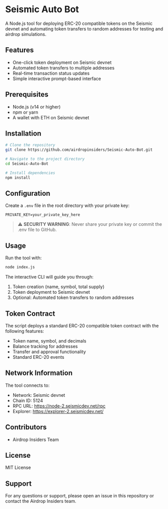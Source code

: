 # Seismic Auto Bot

A Node.js tool for deploying ERC-20 compatible tokens on the Seismic devnet and automating token transfers to random addresses for testing and airdrop simulations.

## Features

- One-click token deployment on Seismic devnet
- Automated token transfers to multiple addresses
- Real-time transaction status updates
- Simple interactive prompt-based interface

## Prerequisites

- Node.js (v14 or higher)
- npm or yarn
- A wallet with ETH on Seismic devnet

## Installation

```bash
# Clone the repository
git clone https://github.com/airdropinsiders/Seismic-Auto-Bot.git

# Navigate to the project directory
cd Seismic-Auto-Bot

# Install dependencies
npm install
```

## Configuration

Create a `.env` file in the root directory with your private key:

```
PRIVATE_KEY=your_private_key_here
```

> ⚠️ **SECURITY WARNING**: Never share your private key or commit the .env file to GitHub.

## Usage

Run the tool with:

```bash
node index.js
```

The interactive CLI will guide you through:

1. Token creation (name, symbol, total supply)
2. Token deployment to Seismic devnet
3. Optional: Automated token transfers to random addresses

## Token Contract

The script deploys a standard ERC-20 compatible token contract with the following features:

- Token name, symbol, and decimals
- Balance tracking for addresses
- Transfer and approval functionality
- Standard ERC-20 events

## Network Information

The tool connects to:
- Network: Seismic devnet
- Chain ID: 5124
- RPC URL: https://node-2.seismicdev.net/rpc
- Explorer: https://explorer-2.seismicdev.net/

## Contributors

- Airdrop Insiders Team

## License

MIT License

## Support

For any questions or support, please open an issue in this repository or contact the Airdrop Insiders team.
